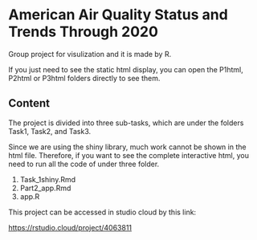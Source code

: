 # American Air Quality Status and Trends Through 2020
Group project for visulization and it is made by R.

If you just need to see the static html display, you can open the P1html, P2html or P3html folders directly to see them.

## Content
The project is divided into three sub-tasks, which are under the folders Task1, Task2, and Task3.


Since we are using the shiny library, much work cannot be shown in the html file.
Therefore, if you want to see the complete interactive html, you need to run all the code of under three folder.
1. Task_1shiny.Rmd
2. Part2_app.Rmd
3. app.R


This project can be accessed in studio cloud by this link:


https://rstudio.cloud/project/4063811
